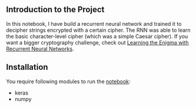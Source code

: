 ## Introduction to the Project

In this notebook, I have build a recurrent neural network and trained it to decipher strings encrypted with a certain cipher.
The RNN was able to learn the basic character-level cipher (which was a simple Caesar cipher). If you want a bigger cryptography challenge, check out [Learning the Enigma with Recurrent Neural Networks](https://greydanus.github.io/2017/01/07/enigma-rnn/).

## Installation
You require following modules to run the [notebook](https://github.com/hjain5164/Udacity-NLP-Nanodegree/blob/master/Deciphering%20Code%20with%20Character-Level%20RNN%20-%20Project%20Work-6/SOLUTION%20Deciphering%20Code%20with%20Character-Level%20RNN.ipynb):
* keras
* numpy

